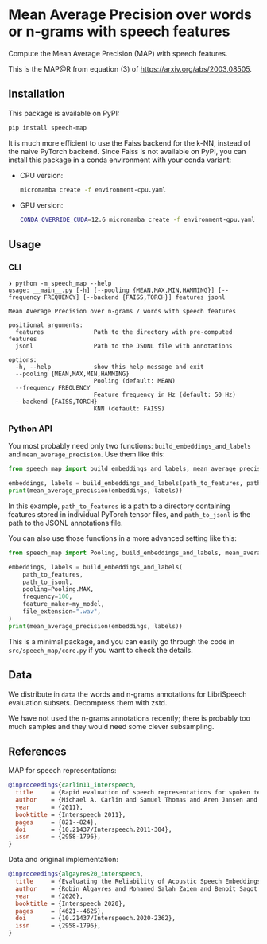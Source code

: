 # Mean Average Precision over words or n-grams with speech features

Compute the Mean Average Precision (MAP) with speech features.

This is the MAP@R from equation (3) of https://arxiv.org/abs/2003.08505.

## Installation

This package is available on PyPI:

```bash
pip install speech-map
```

It is much more efficient to use the Faiss backend for the k-NN, instead of the naive PyTorch backend.
Since Faiss is not available on PyPI, you can install this package in a conda environment with your conda variant:

- CPU version:
    ```bash
    micromamba create -f environment-cpu.yaml
    ```
- GPU version:
    ```bash
    CONDA_OVERRIDE_CUDA=12.6 micromamba create -f environment-gpu.yaml
    ```

## Usage

### CLI

```
❯ python -m speech_map --help
usage: __main__.py [-h] [--pooling {MEAN,MAX,MIN,HAMMING}] [--frequency FREQUENCY] [--backend {FAISS,TORCH}] features jsonl

Mean Average Precision over n-grams / words with speech features

positional arguments:
  features              Path to the directory with pre-computed features
  jsonl                 Path to the JSONL file with annotations

options:
  -h, --help            show this help message and exit
  --pooling {MEAN,MAX,MIN,HAMMING}
                        Pooling (default: MEAN)
  --frequency FREQUENCY
                        Feature frequency in Hz (default: 50 Hz)
  --backend {FAISS,TORCH}
                        KNN (default: FAISS)
```

### Python API

You most probably need only two functions: `build_embeddings_and_labels` and `mean_average_precision`.
Use them like this:

```python
from speech_map import build_embeddings_and_labels, mean_average_precision

embeddings, labels = build_embeddings_and_labels(path_to_features, path_to_jsonl)
print(mean_average_precision(embeddings, labels))
```

In this example, `path_to_features` is a path to a directory containing features stored in individual PyTorch
tensor files, and `path_to_jsonl` is the path to the JSONL annotations file.

You can also use those functions in a more advanced setting like this:

```python
from speech_map import Pooling, build_embeddings_and_labels, mean_average_precision

embeddings, labels = build_embeddings_and_labels(
    path_to_features,
    path_to_jsonl,
    pooling=Pooling.MAX,
    frequency=100,
    feature_maker=my_model,
    file_extension=".wav",
)
print(mean_average_precision(embeddings, labels))
```

This is a minimal package, and you can easily go through the code in `src/speech_map/core.py` if you want to check the details.

## Data

We distribute in `data` the words and n-grams annotations for LibriSpeech evaluation subsets. Decompress them with zstd.

We have not used the n-grams annotations recently; there is probably too much samples and they would need some clever subsampling.

## References

MAP for speech representations:

```bibtex
@inproceedings{carlin11_interspeech,
  title     = {Rapid evaluation of speech representations for spoken term discovery},
  author    = {Michael A. Carlin and Samuel Thomas and Aren Jansen and Hynek Hermansky},
  year      = {2011},
  booktitle = {Interspeech 2011},
  pages     = {821--824},
  doi       = {10.21437/Interspeech.2011-304},
  issn      = {2958-1796},
}
```

Data and original implementation:

```bibtex
@inproceedings{algayres20_interspeech,
  title     = {Evaluating the Reliability of Acoustic Speech Embeddings},
  author    = {Robin Algayres and Mohamed Salah Zaiem and Benoît Sagot and Emmanuel Dupoux},
  year      = {2020},
  booktitle = {Interspeech 2020},
  pages     = {4621--4625},
  doi       = {10.21437/Interspeech.2020-2362},
  issn      = {2958-1796},
}
```

